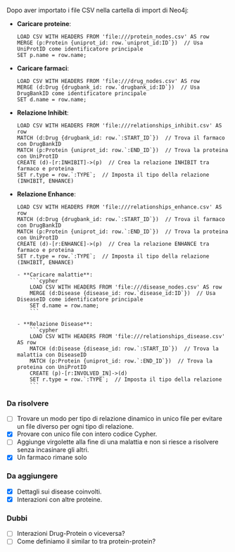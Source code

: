 Dopo aver importato i file CSV nella cartella di import di Neo4j:

- **Caricare proteine**:
    ```cypher
    LOAD CSV WITH HEADERS FROM 'file:///protein_nodes.csv' AS row
    MERGE (p:Protein {uniprot_id: row.`uniprot_id:ID`})  // Usa UniProtID come identificatore principale
    SET p.name = row.name;
    ```

- **Caricare farmaci**:
    ```cypher
    LOAD CSV WITH HEADERS FROM 'file:///drug_nodes.csv' AS row
    MERGE (d:Drug {drugbank_id: row.`drugbank_id:ID`})  // Usa DrugBankID come identificatore principale
    SET d.name = row.name;
    ```

- **Relazione Inhibit**:
    ```cypher
    LOAD CSV WITH HEADERS FROM 'file:///relationships_inhibit.csv' AS row
    MATCH (d:Drug {drugbank_id: row.`:START_ID`})  // Trova il farmaco con DrugBankID
    MATCH (p:Protein {uniprot_id: row.`:END_ID`})  // Trova la proteina con UniProtID
    CREATE (d)-[r:INHIBIT]->(p)  // Crea la relazione INHIBIT tra farmaco e proteina
    SET r.type = row.`:TYPE`;  // Imposta il tipo della relazione (INHIBIT, ENHANCE)
    ```

- **Relazione Enhance**:
    ```cypher
    LOAD CSV WITH HEADERS FROM 'file:///relationships_enhance.csv' AS row
    MATCH (d:Drug {drugbank_id: row.`:START_ID`})  // Trova il farmaco con DrugBankID
    MATCH (p:Protein {uniprot_id: row.`:END_ID`})  // Trova la proteina con UniProtID
    CREATE (d)-[r:ENHANCE]->(p)  // Crea la relazione ENHANCE tra farmaco e proteina
    SET r.type = row.`:TYPE`;  // Imposta il tipo della relazione (INHIBIT, ENHANCE)

    - **Caricare malattie**:
        ```cypher
        LOAD CSV WITH HEADERS FROM 'file:///disease_nodes.csv' AS row
        MERGE (d:Disease {disease_id: row.`disease_id:ID`})  // Usa DiseaseID come identificatore principale
        SET d.name = row.name;
        ```

    - **Relazione Disease**:
        ```cypher
        LOAD CSV WITH HEADERS FROM 'file:///relationships_disease.csv' AS row
        MATCH (d:Disease {disease_id: row.`:START_ID`})  // Trova la malattia con DiseaseID
        MATCH (p:Protein {uniprot_id: row.`:END_ID`})  // Trova la proteina con UniProtID
        CREATE (p)-[r:INVOLVED_IN]->(d) 
        SET r.type = row.`:TYPE`;  // Imposta il tipo della relazione
        ```
    ```

### Da risolvere
- [ ] Trovare un modo per tipo di relazione dinamico in unico file per evitare un file diverso per ogni tipo di relazione.
- [x] Provare con unico file con intero codice Cypher.
- [ ] Aggiunge virgolette alla fine di una malattia e non si riesce a risolvere senza incasinare gli altri.
- [x] Un farmaco rimane solo

### Da aggiungere
- [x] Dettagli sui disease coinvolti.
- [x] Interazioni con altre proteine.

### Dubbi
- [ ] Interazioni Drug-Protein o viceversa?
- [ ] Come definiamo il similar to tra protein-protein?
